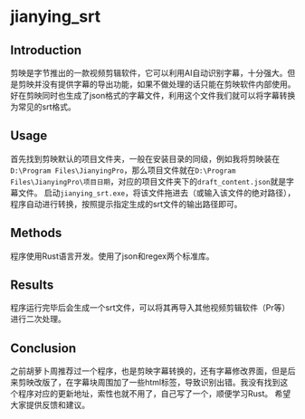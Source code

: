 # jianying_srt

## Introduction
剪映是字节推出的一款视频剪辑软件，它可以利用AI自动识别字幕，十分强大。但是剪映并没有提供字幕的导出功能，如果不做处理的话只能在剪映软件内部使用。好在剪映同时也生成了json格式的字幕文件，利用这个文件我们就可以将字幕转换为常见的srt格式。

## Usage
首先找到剪映默认的项目文件夹，一般在安装目录的同级，例如我将剪映装在`D:\Program Files\JianyingPro`，那么项目文件就在`D:\Program Files\JianyingPro\项目日期`，对应的项目文件夹下的`draft_content.json`就是字幕文件。
启动`jianying_srt.exe`，将该文件拖进去（或输入该文件的绝对路径），程序自动进行转换，按照提示指定生成的srt文件的输出路径即可。

## Methods
程序使用Rust语言开发。使用了json和regex两个标准库。

## Results
程序运行完毕后会生成一个srt文件，可以将其再导入其他视频剪辑软件（Pr等）进行二次处理。

## Conclusion
之前胡萝卜周推荐过一个程序，也是剪映字幕转换的，还有字幕修改界面，但是后来剪映改版了，在字幕块周围加了一些html标签，导致识别出错。我没有找到这个程序对应的更新地址，索性也就不用了，自己写了一个，顺便学习Rust。
希望大家提供反馈和建议。
